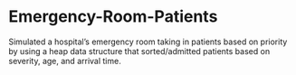 # Emergency-Room-Patients
 Simulated a hospital’s emergency room taking in patients based on priority by using a heap data structure that sorted/admitted patients based on severity, age, and arrival time.

